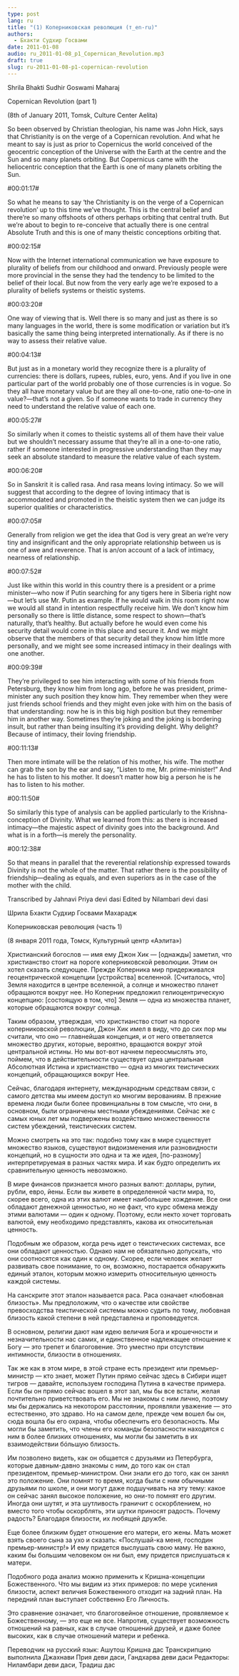 ```yaml
---
type: post
lang: ru
title: "(1) Коперниковская революция (т_en-ru)"
authors:
  - Бхакти Судхир Госвами
date: 2011-01-08
audio: ru_2011-01-08_p1_Copernican_Revolution.mp3
draft: true
slug: ru-2011-01-08-p1-copernican-revolution
---
```


Shrila Bhakti Sudhir Goswami Maharaj

Copernican Revolution
(part 1)

(8th of January 2011, Tomsk, Culture Center Aelita)



So been observed by Christian theologian, his name was John Hick, says that Christianity is on the verge of a Copernican revolution. And what he meant to say is just as prior to Copernicus the world conceived of the geocentric conception of the Universe with the Earth at the centre and the Sun and so many planets orbiting. But Copernicus came with the heliocentric conception that the Earth is one of many planets orbiting the Sun.

#00:01:17#

So what he means to say ‘the Christianity is on the verge of a Copernican revolution’ up to this time we’ve thought. This is the central belief and there’re so many offshoots of others perhaps orbiting that central truth. But we’re about to begin to re-conceive that actually there is one central Absolute Truth and this is one of many theistic conceptions orbiting that.

#00:02:15#

Now with the Internet international communication we have exposure to plurality of beliefs from our childhood and onward. Previously people were more provincial in the sense they had the tendency to be limited to the belief of their local. But now from the very early age we’re exposed to a plurality of beliefs systems or theistic systems.

#00:03:20#

One way of viewing that is. Well there is so many and just as there is so many languages in the world, there is some modification or variation but it’s basically the same thing being interpreted internationally. As if there is no way to assess their relative value.

#00:04:13#

But just as in a monetary world they recognize there is a plurality of currencies: there is dollars, rupees, rubles, euro, yens. And if you live in one particular part of the world probably one of those currencies is in vogue. So they all have monetary value but are they all one-to-one, ratio one-to-one in value?—that’s not a given. So if someone wants to trade in currency they need to understand the relative value of each one.

#00:05:27#

So similarly when it comes to theistic systems all of them have their value but we shouldn’t necessary assume that they’re all in a one-to-one ratio, rather if someone interested in progressive understanding than they may seek an absolute standard to measure the relative value of each system.

#00:06:20#

So in Sanskrit it is called rasa. And rasa means loving intimacy. So we will suggest that according to the degree of loving intimacy that is accommodated and promoted in the theistic system then we can judge its superior qualities or characteristics.

#00:07:05#

Generally from religion we get the idea that God is very great an we’re very tiny and insignificant and the only appropriate relationship between us is one of awe and reverence. That is an/on account of a lack of intimacy, nearness of relationship.

#00:07:52#

Just like within this world in this country there is a president or a prime minister—who now if Putin searching for any tigers here in Siberia right now—but let’s use Mr. Putin as example. If he would walk in this room right now we would all stand in intention respectfully receive him. We don’t know him personally so there is little distance, some respect to shown—that’s naturally, that’s healthy. But actually before he would even come his security detail would come in this place and secure it. And we might observe that the members of that security detail they know him little more personally, and we might see some increased intimacy in their dealings with one another.

#00:09:39#

They’re privileged to see him interacting with some of his friends from Petersburg, they know him from long ago, before he was president, prime-minister any such position they know him. They remember when they were just friends school friends and they might even joke with him on the basis of that understanding: now he is in this big high position but they remember him in another way. Sometimes they’re joking and the joking is bordering insult, but rather than being insulting it’s providing delight. Why delight? Because of intimacy, their loving friendship.

#00:11:13#

Then more intimate will be the relation of his mother, his wife. The mother can grab the son by the ear and say, “Listen to me, Mr. prime-minister!” And he has to listen to his mother. It doesn’t matter how big a person he is he has to listen to his mother.

#00:11:50#

So similarly this type of analysis can be applied particularly to the Krishna-conception of Divinity. What we learned from this: as there is increased intimacy—the majestic aspect of divinity goes into the background. And what is in a forth—is merely the personality.

#00:12:38#

So that means in parallel that the reverential relationship expressed towards Divinity is not the whole of the matter. That rather there is the possibility of friendship—dealing as equals, and even superiors as in the case of the mother with the child.

Transcribed by Jahnavi Priya devi dasi
Edited by Nilambari devi dasi





Шрила Бхакти Судхир Госвами Махарадж

Коперниковская революция
(часть 1)

(8 января 2011 года, Томск, Культурный центр «Аэлита»)



Христианский богослов — имя ему Джон Хик — [однажды] заметил, что христианство стоит на пороге коперниковской революции. Этим он хотел сказать следующее. Прежде Коперника мир придерживался геоцентрической концепции [устройства] вселенной. [Считалось, что] Земля находится в центре вселенной, а солнце и множество планет обращаются вокруг нее. Но Коперник предложил гелиоцентрическую концепцию: [состоящую в том, что] Земля — одна из множества планет, которые обращаются вокруг солнца.

Таким образом, утверждая, что христианство стоит на пороге коперниковской революции, Джон Хик имел в виду, что до сих пор мы считали, что оно — главнейшая концепция, и от него ответвляется множество других, которые, вероятно, вращаются вокруг этой центральной истины. Но мы вот-вот начнем переосмыслять это, поймем, что в действительности существует одна центральная Абсолютная Истина и христианство — одна из многих теистических концепций, обращающихся вокруг Нее.

Сейчас, благодаря интернету, международным средствам связи, с самого детства мы имеем доступ ко многим верованиям. В прежние времена люди были более провинциальны в том смысле, что они, в основном, были ограничены местными убеждениями. Сейчас же с самых юных лет мы подвержены воздействию множественности систем убеждений, теистических систем.

Можно смотреть на это так: подобно тому как в мире существует множество языков, существуют видоизменения или разновидности концепций, но в сущности это одна и та же идея, [по-разному] интерпретируемая в разных частях мира. И как будто определить их сравнительную ценность невозможно.

В мире финансов признается много разных валют: доллары, рупии, рубли, евро, йены. Если вы живете в определенной части мира, то, скорее всего, одна из этих валют имеет наибольшее хождение. Все они обладают денежной ценностью, но не факт, что курс обмена между этими валютами — один к одному. Поэтому, если некто хочет торговать валютой, ему необходимо представлять, какова их относительная ценность.

Подобным же образом, когда речь идет о теистических системах, все они обладают ценностью. Однако нам не обязательно допускать, что они соотносятся как один к одному. Скорее, если человек желает развивать свое понимание, то он, возможно, постарается обнаружить единый эталон, которым можно измерить относительную ценность каждой системы.

На санскрите этот эталон называется раса. Раса означает «любовная близость». Мы предположим, что о качестве или свойстве превосходства теистической системы можно судить по тому, любовная близость какой степени в ней представлена и проповедуется.

В основном, религии дают нам идею величия Бога и крошечности и незначительности нас самих, и единственное надлежащее отношение к Богу — это трепет и благоговение. Это уместно при отсутствии интимности, близости в отношениях.

Так же как в этом мире, в этой стране есть президент или премьер-министр — кто знает, может Путин прямо сейчас здесь в Сибири ищет тигров — давайте, используем господина Путина в качестве примера. Если бы он прямо сейчас вошел в этот зал, мы бы все встали, желая почтительно приветствовать его. Мы не знакомы с ним лично, поэтому мы бы держались на некотором расстоянии, проявляли уважение — это естественно, это здраво. Но на самом деле, прежде чем вошел бы он, сюда вошла бы его охрана, чтобы обеспечить его безопасность. Мы могли бы заметить, что члены его команды безопасности находятся с ним в более близких отношениях, мы могли бы заметить в их взаимодействии бóльшую близость.

Им позволено видеть, как он общается с друзьями из Петербурга, которые давным-давно знакомы с ним, до того как он стал президентом, премьер-министром. Они знали его до того, как он занял это положение. Они помнят то время, когда были с ним обычными друзьями по школе, и они могут даже подшучивать на эту тему: какое он сейчас занял высокое положение, но они-то помнят его другим. Иногда они шутят, и эта шутливость граничит с оскорблением, но вместо того чтобы оскорблять, эти шутки приносят радость. Почему радость? Благодаря близости, их любящей дружбе.

Еще более близким будет отношение его матери, его жены. Мать может взять своего сына за ухо и сказать: «Послушай-ка меня, господин премьер-министр!» И ему придется выслушать свою маму. Не важно, каким бы большим человеком он ни был, ему придется прислушаться к матери.

Подобного рода анализ можно применить к Кришна-концепции Божественного. Что мы видим из этих примеров: по мере усиления близости, аспект величия Божественного отходит на задний план. На передний план выступает собственно Его Личность.

Это сравнение означает, что благоговейное отношение, проявляемое к Божественному, — это еще не все. Напротив, существует возможность отношений на равных, как в случае отношений друзей, и даже более высоких, как в случае отношений матери и ребенка.



Переводчик на русский язык: Ашутош Кришна дас
Транскрипцию выполнила Джахнави Прия деви даси, Гандхарва деви даси
Редакторы: Ниламбари деви даси, Традиш дас

